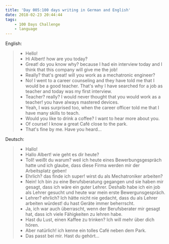 ```yaml
---
title: 'Day 005:100 days writing in German and English'
date: 2018-02-23 20:44:44
tags:
    - 100 Days Challenge
    - language
---
```

English:
> - Hello!
> - Hi Albert! how are you today?
> - Great! do you know why? because I had ein interview today and I think that this company will give me the job!
> - Really? that's great! will you work as a mechatronic engineer?
> - No! I went to a career counseling and they have told me that I would be a good teacher. That's why I have searched for a job as teacher and today was my first interview.
> - Teacher? really? I would never thought that you would work as a teacher! you have always mastered devices.
> - Yeah, I was surprised too, when the career officer told me that I have many skills to teach.
> - Would you like to drink a coffee? I want to hear more about you.
> - Of course! I know a great Café close to the park.
> - That's fine by me. Have you heard...

Deutsch:
> - Hallo!
> - Hallo Albert! wie geht es dir heute?
> - Toll! weißt du warum? weil ich heute eines Bewerbungsgespräch hatte und ich glaube, dass diese Firma werden mir der Arbeitsplatz geben!
> - Ehrlich? das finde ich super! wirst du als Mechatroniker arbeiten?
> - Nein! Ich bin zu eine Berufsberatung gegangen und sie haben mir gesagt, dass ich wäre ein guter Lehrer. Deshalb habe ich ein job als Lehrer gesucht und heute war mein erste Bewergunsgespräch.
> - Lehrer? ehrlich? Ich hätte nicht nie gedacht, dass du als Lehrer arbeiten würdest! du hast Geräte immer beherrscht.
> - Ja, ich war auch überrascht, wenn der Berufsberater mir gesagt hat, dass ich viele Fähigkeiten zu lehren habe.
> - Hast du Lust, einen Kaffee zu trinken? Ich will mehr über dich hören.
> - Aber natürlich! ich kenne ein tolles Café neben dem Park.
> - Das passt bei mir. Hast du gehört...